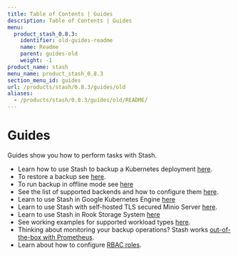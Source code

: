 ```yaml
---
title: Table of Contents | Guides
description: Table of Contents | Guides
menu:
  product_stash_0.8.3:
    identifier: old-guides-readme
    name: Readme
    parent: guides-old
    weight: -1
product_name: stash
menu_name: product_stash_0.8.3
section_menu_id: guides
url: /products/stash/0.8.3/guides/old
aliases:
  - /products/stash/0.8.3/guides/old/README/
---
```

# Guides

Guides show you how to perform tasks with Stash.

- Learn how to use Stash to backup a Kubernetes deployment [here](/docs/guides/backup.md).
- To restore a backup see [here](/docs/guides/restore.md).
- To run backup in offline mode see [here](/docs/guides/offline_backup.md)
- See the list of supported backends and how to configure them [here](/docs/guides/backends.md).
- Learn to use Stash in Google Kubernetes Engine [here](/docs/guides/platforms/gke.md)
- Learn to use Stash with self-hosted TLS secured Minio Server [here](/docs/guides/platforms/minio.md).
- Learn to use Stash in Rook Storage System [here](/docs/guides/platforms/rook.md)
- See working examples for supported workload types [here](/docs/guides/workloads.md).
- Thinking about monitoring your backup operations? Stash works [out-of-the-box with Prometheus](/docs/guides/monitoring/overview.md).
- Learn about how to configure [RBAC roles](/docs/guides/rbac.md).
